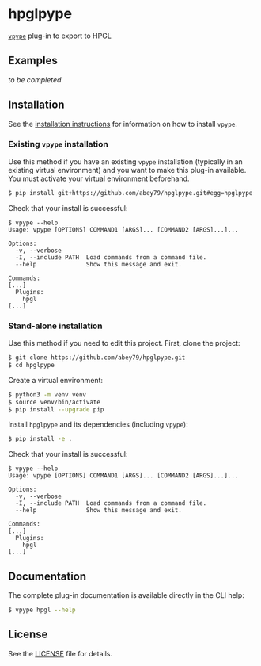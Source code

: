 # hpglpype

[`vpype`](https://github.com/abey79/vpype) plug-in to export to HPGL


## Examples

_to be completed_


## Installation

See the [installation instructions](https://github.com/abey79/vpype/blob/master/INSTALL.md) for information on how
to install `vpype`.


### Existing `vpype` installation

Use this method if you have an existing `vpype` installation (typically in an existing virtual environment) and you
want to make this plug-in available. You must activate your virtual environment beforehand.

```bash
$ pip install git+https://github.com/abey79/hpglpype.git#egg=hpglpype
```

Check that your install is successful:

```
$ vpype --help
Usage: vpype [OPTIONS] COMMAND1 [ARGS]... [COMMAND2 [ARGS]...]...

Options:
  -v, --verbose
  -I, --include PATH  Load commands from a command file.
  --help              Show this message and exit.

Commands:
[...]
  Plugins:
    hpgl
[...]
```

### Stand-alone installation

Use this method if you need to edit this project. First, clone the project:

```bash
$ git clone https://github.com/abey79/hpglpype.git
$ cd hpglpype
```

Create a virtual environment:

```bash
$ python3 -m venv venv
$ source venv/bin/activate
$ pip install --upgrade pip
```

Install `hpglpype` and its dependencies (including `vpype`):

```bash
$ pip install -e .
```

Check that your install is successful:

```
$ vpype --help
Usage: vpype [OPTIONS] COMMAND1 [ARGS]... [COMMAND2 [ARGS]...]...

Options:
  -v, --verbose
  -I, --include PATH  Load commands from a command file.
  --help              Show this message and exit.

Commands:
[...]
  Plugins:
    hpgl
[...]
```


## Documentation

The complete plug-in documentation is available directly in the CLI help:

```bash
$ vpype hpgl --help
```


## License

See the [LICENSE](LICENSE) file for details.